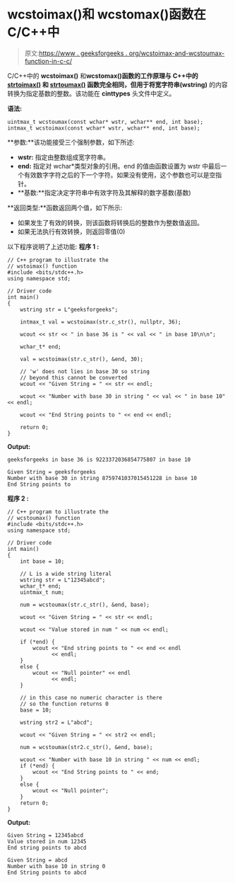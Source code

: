 # wcstoimax()和 wcstomax()函数在 C/C++中

> 原文:[https://www . geeksforgeeks . org/wcstoimax-and-wcstoumax-function-in-c-c/](https://www.geeksforgeeks.org/wcstoimax-and-wcstoumax-function-in-c-c/)

C/C++中的 **wcstoimax()** 和**wcstomax()**函数的工作原理与 C++中的 [strtoimax()](https://www.geeksforgeeks.org/strtoimax-function-in-c/) 和 [strtoumax()](https://www.geeksforgeeks.org/strtoumax-function-in-c/) 函数完全相同，但用于将**宽字符串(wstring)** 的内容转换为指定基数的整数。该功能在 **cinttypes** 头文件中定义。

**语法:**

```
uintmax_t wcstoumax(const wchar* wstr, wchar** end, int base);
intmax_t wcstoimax(const wchar* wstr, wchar** end, int base);

```

**参数:**该功能接受三个强制参数，如下所述:

*   **wstr:** 指定由整数组成宽字符串。
*   **end:** 指定对 wchar*类型对象的引用。end 的值由函数设置为 wstr 中最后一个有效数字字符之后的下一个字符。如果没有使用，这个参数也可以是空指针。
*   **基数:**指定决定字符串中有效字符及其解释的数字基数(基数)

**返回类型:**函数返回两个值，如下所示:

*   如果发生了有效的转换，则该函数将转换后的整数作为整数值返回。
*   如果无法执行有效转换，则返回零值(0)

以下程序说明了上述功能:
**程序 1 :**

```
// C++ program to illustrate the
// wstoimax() function
#include <bits/stdc++.h>
using namespace std;

// Driver code
int main()
{
    wstring str = L"geeksforgeeks";

    intmax_t val = wcstoimax(str.c_str(), nullptr, 36);

    wcout << str << " in base 36 is " << val << " in base 10\n\n";

    wchar_t* end;

    val = wcstoimax(str.c_str(), &end, 30);

    // 'w' does not lies in base 30 so string
    // beyond this cannot be converted
    wcout << "Given String = " << str << endl;

    wcout << "Number with base 30 in string " << val << " in base 10" << endl;

    wcout << "End String points to " << end << endl;

    return 0;
}
```

**Output:**

```
geeksforgeeks in base 36 is 9223372036854775807 in base 10

Given String = geeksforgeeks
Number with base 30 in string 8759741037015451228 in base 10
End String points to

```

**程序 2 :**

```
// C++ program to illustrate the
// wcstoumax() function
#include <bits/stdc++.h>
using namespace std;

// Driver code
int main()
{
    int base = 10;

    // L is a wide string literal
    wstring str = L"12345abcd";
    wchar_t* end;
    uintmax_t num;

    num = wcstoumax(str.c_str(), &end, base);

    wcout << "Given String = " << str << endl;

    wcout << "Value stored in num " << num << endl;

    if (*end) {
        wcout << "End string points to " << end << endl
              << endl;
    }
    else {
        wcout << "Null pointer" << endl
              << endl;
    }

    // in this case no numeric character is there
    // so the function returns 0
    base = 10;

    wstring str2 = L"abcd";

    wcout << "Given String = " << str2 << endl;

    num = wcstoumax(str2.c_str(), &end, base);

    wcout << "Number with base 10 in string " << num << endl;
    if (*end) {
        wcout << "End String points to " << end;
    }
    else {
        wcout << "Null pointer";
    }
    return 0;
}
```

**Output:**

```
Given String = 12345abcd
Value stored in num 12345
End string points to abcd

Given String = abcd
Number with base 10 in string 0
End String points to abcd

```